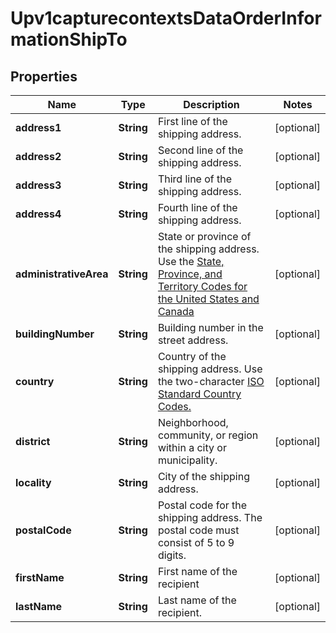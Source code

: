 
# Upv1capturecontextsDataOrderInformationShipTo

## Properties
Name | Type | Description | Notes
------------ | ------------- | ------------- | -------------
**address1** | **String** | First line of the shipping address.  |  [optional]
**address2** | **String** | Second line of the shipping address.  |  [optional]
**address3** | **String** | Third line of the shipping address.  |  [optional]
**address4** | **String** | Fourth line of the shipping address. |  [optional]
**administrativeArea** | **String** | State or province of the shipping address.  Use the [State, Province, and Territory Codes for the United States and Canada](https://developer.cybersource.com/library/documentation/sbc/quickref/states_and_provinces.pdf)  |  [optional]
**buildingNumber** | **String** | Building number in the street address.  |  [optional]
**country** | **String** | Country of the shipping address.  Use the two-character [ISO Standard Country Codes.](http://apps.cybersource.com/library/documentation/sbc/quickref/countries_alpha_list.pdf)  |  [optional]
**district** | **String** | Neighborhood, community, or region within a city or municipality. |  [optional]
**locality** | **String** | City of the shipping address.  |  [optional]
**postalCode** | **String** | Postal code for the shipping address. The postal code must consist of 5 to 9 digits.  |  [optional]
**firstName** | **String** | First name of the recipient |  [optional]
**lastName** | **String** | Last name of the recipient. |  [optional]



